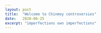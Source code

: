 ```yaml
---
layout: post
title:  "Welcome to Chinmoy controversies"
date:   2020-06-25
excerpt: "imperfections own imperfections"
---
```

